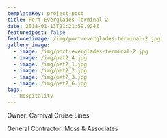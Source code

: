 ```yaml
---
templateKey: project-post
title: Port Everglades Terminal 2
date: 2018-01-13T21:21:59.924Z
featuredpost: false
featuredimage: /img/port-everglades-terminal-2.jpg
gallery_image:
  - image: /img/port-everglades-terminal-2.jpg
  - image: /img/pet2_4.jpg
  - image: /img/pet2_1.jpg
  - image: /img/pet2_2.jpg
  - image: /img/pet2_3.jpg
  - image: /img/pet2_6.jpg
tags:
  - Hospitality
---
```

Owner: Carnival Cruise Lines

General Contractor: Moss & Associates
